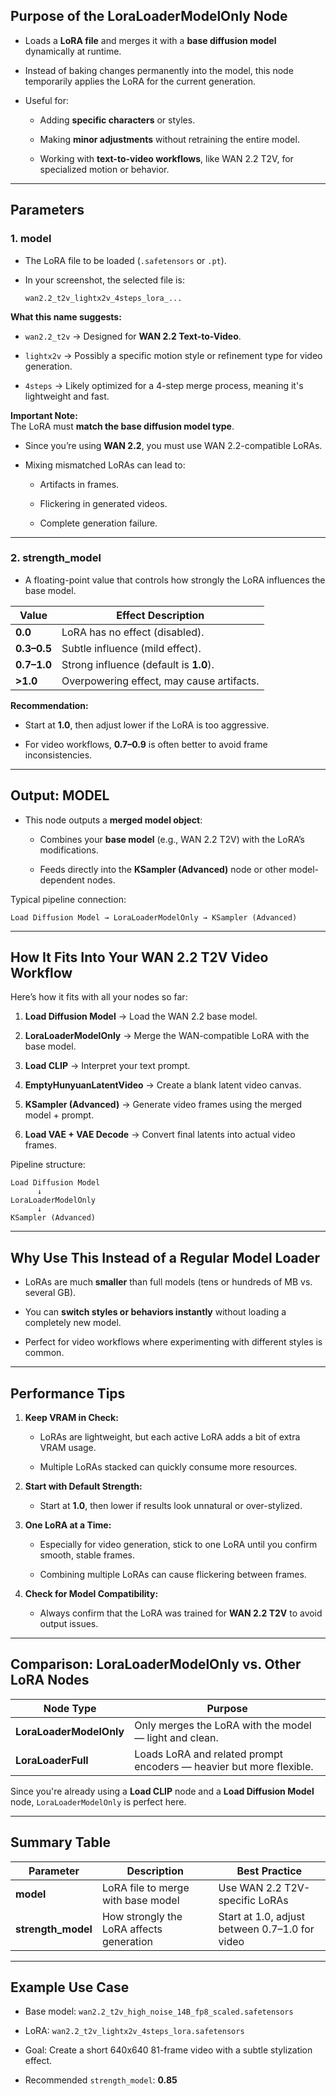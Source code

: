 

## **Purpose of the LoraLoaderModelOnly Node**

- Loads a **LoRA file** and merges it with a **base diffusion model** dynamically at runtime.
    
- Instead of baking changes permanently into the model, this node temporarily applies the LoRA for the current generation.
    
- Useful for:
    
    - Adding **specific characters** or styles.
        
    - Making **minor adjustments** without retraining the entire model.
        
    - Working with **text-to-video workflows**, like WAN 2.2 T2V, for specialized motion or behavior.
        

---

## **Parameters**

### **1. model**

- The LoRA file to be loaded (`.safetensors` or `.pt`).
    
- In your screenshot, the selected file is:
    
    ```
    wan2.2_t2v_lightx2v_4steps_lora_...
    ```
    

**What this name suggests:**

- `wan2.2_t2v` → Designed for **WAN 2.2 Text-to-Video**.
    
- `lightx2v` → Possibly a specific motion style or refinement type for video generation.
    
- `4steps` → Likely optimized for a 4-step merge process, meaning it's lightweight and fast.
    

**Important Note:**  
The LoRA must **match the base diffusion model type**.

- Since you’re using **WAN 2.2**, you must use WAN 2.2-compatible LoRAs.
    
- Mixing mismatched LoRAs can lead to:
    
    - Artifacts in frames.
        
    - Flickering in generated videos.
        
    - Complete generation failure.
        

---

### **2. strength_model**

- A floating-point value that controls how strongly the LoRA influences the base model.
    

|Value|Effect Description|
|---|---|
|**0.0**|LoRA has no effect (disabled).|
|**0.3–0.5**|Subtle influence (mild effect).|
|**0.7–1.0**|Strong influence (default is **1.0**).|
|**>1.0**|Overpowering effect, may cause artifacts.|

**Recommendation:**

- Start at **1.0**, then adjust lower if the LoRA is too aggressive.
    
- For video workflows, **0.7–0.9** is often better to avoid frame inconsistencies.
    

---

## **Output: MODEL**

- This node outputs a **merged model object**:
    
    - Combines your **base model** (e.g., WAN 2.2 T2V) with the LoRA’s modifications.
        
    - Feeds directly into the **KSampler (Advanced)** node or other model-dependent nodes.
        

Typical pipeline connection:

```
Load Diffusion Model → LoraLoaderModelOnly → KSampler (Advanced)
```

---

## **How It Fits Into Your WAN 2.2 T2V Video Workflow**

Here’s how it fits with all your nodes so far:

1. **Load Diffusion Model** → Load the WAN 2.2 base model.
    
2. **LoraLoaderModelOnly** → Merge the WAN-compatible LoRA with the base model.
    
3. **Load CLIP** → Interpret your text prompt.
    
4. **EmptyHunyuanLatentVideo** → Create a blank latent video canvas.
    
5. **KSampler (Advanced)** → Generate video frames using the merged model + prompt.
    
6. **Load VAE + VAE Decode** → Convert final latents into actual video frames.
    

Pipeline structure:

```
Load Diffusion Model
      ↓
LoraLoaderModelOnly
      ↓
KSampler (Advanced)
```

---

## **Why Use This Instead of a Regular Model Loader**

- LoRAs are much **smaller** than full models (tens or hundreds of MB vs. several GB).
    
- You can **switch styles or behaviors instantly** without loading a completely new model.
    
- Perfect for video workflows where experimenting with different styles is common.
    

---

## **Performance Tips**

1. **Keep VRAM in Check:**
    
    - LoRAs are lightweight, but each active LoRA adds a bit of extra VRAM usage.
        
    - Multiple LoRAs stacked can quickly consume more resources.
        
2. **Start with Default Strength:**
    
    - Start at **1.0**, then lower if results look unnatural or over-stylized.
        
3. **One LoRA at a Time:**
    
    - Especially for video generation, stick to one LoRA until you confirm smooth, stable frames.
        
    - Combining multiple LoRAs can cause flickering between frames.
        
4. **Check for Model Compatibility:**
    
    - Always confirm that the LoRA was trained for **WAN 2.2 T2V** to avoid output issues.
        

---

## **Comparison: LoraLoaderModelOnly vs. Other LoRA Nodes**

|Node Type|Purpose|
|---|---|
|**LoraLoaderModelOnly**|Only merges the LoRA with the model — light and clean.|
|**LoraLoaderFull**|Loads LoRA and related prompt encoders — heavier but more flexible.|

Since you're already using a **Load CLIP** node and a **Load Diffusion Model** node, `LoraLoaderModelOnly` is perfect here.

---

## **Summary Table**

|Parameter|Description|Best Practice|
|---|---|---|
|**model**|LoRA file to merge with base model|Use WAN 2.2 T2V-specific LoRAs|
|**strength_model**|How strongly the LoRA affects generation|Start at 1.0, adjust between 0.7–1.0 for video|

---

## **Example Use Case**

- Base model: `wan2.2_t2v_high_noise_14B_fp8_scaled.safetensors`
    
- LoRA: `wan2.2_t2v_lightx2v_4steps_lora.safetensors`
    
- Goal: Create a short 640x640 81-frame video with a subtle stylization effect.
    
- Recommended `strength_model`: **0.85**
    

